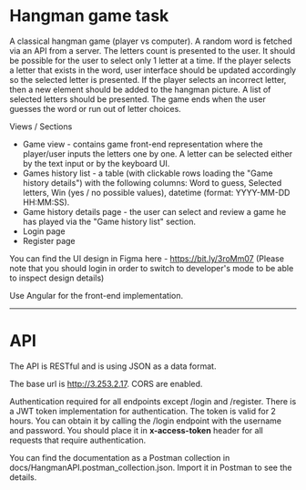 Hangman game task
=====================

A classical hangman game (player vs computer). A random word is fetched via an API from a server. 
The letters count is presented to the user. It should be possible for the user to select only 1 letter at a time. 
If the player selects a letter that exists in the word, user interface should be updated accordingly so the selected letter is presented. 
If the player selects an incorrect letter, then a new element should be added to the hangman picture. 
A list of selected letters should be presented.
The game ends when the user guesses the word or run out of letter choices.

Views / Sections

* Game view - contains game front-end representation where the player/user inputs the letters one by one. A letter can be selected either by the text input or by the keyboard UI.
* Games history list - a table (with clickable rows loading the "Game history details") with the following columns: Word to guess, Selected letters, Win (yes / no possible values), datetime (format: YYYY-MM-DD HH:MM:SS).
* Game history details page - the user can select and review a game he has played via the "Game history list" section.
* Login page
* Register page


You can find the UI design in Figma here - https://bit.ly/3roMm07 (Please note that you should login in order to switch to developer's mode to be able to inspect design details)

Use Angular for the front-end implementation.

---
API
===
The API is RESTful and is using JSON as a data format.

The base url is http://3.253.2.17. CORS are enabled.

Authentication required for all endpoints except /login and /register.
There is a JWT token implementation for authentication. The token is valid for 2 hours.
You can obtain it by calling the /login endpoint with the username and password.
You should place it in <b>x-access-token</b> header for all requests that require authentication.

You can find the documentation as a Postman collection in docs/HangmanAPI.postman_collection.json. Import it in Postman to see the details.

